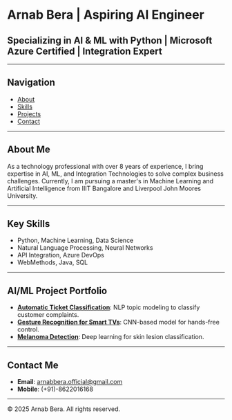 # Arnab Bera | Aspiring AI Engineer

## Specializing in AI & ML with Python | Microsoft Azure Certified | Integration Expert

---

## Navigation
- [About](#about)
- [Skills](#skills)
- [Projects](#projects)
- [Contact](#contact)

---

## About Me

As a technology professional with over 8 years of experience, I bring expertise in AI, ML, and Integration Technologies to solve complex business challenges. Currently, I am pursuing a master's in Machine Learning and Artificial Intelligence from IIIT Bangalore and Liverpool John Moores University.

---

## Key Skills

- Python, Machine Learning, Data Science
- Natural Language Processing, Neural Networks
- API Integration, Azure DevOps
- WebMethods, Java, SQL

---

## AI/ML Project Portfolio

- **[Automatic Ticket Classification](https://github.com/arnabberawork/Automatic-Ticket-Classification)**: NLP topic modeling to classify customer complaints.
- **[Gesture Recognition for Smart TVs](https://github.com/arnabberawork/Gesture-Recognition-Project)**: CNN-based model for hands-free control.
- **[Melanoma Detection](https://github.com/arnabberawork/Melanoma-Detection-Assignment)**: Deep learning for skin lesion classification.

---

## Contact Me

- **Email**: [arnabbera.official@gmail.com](mailto:arnabbera.official@gmail.com)
- **Mobile**: (+91)-8622016168

---

&copy; 2025 Arnab Bera. All rights reserved.
